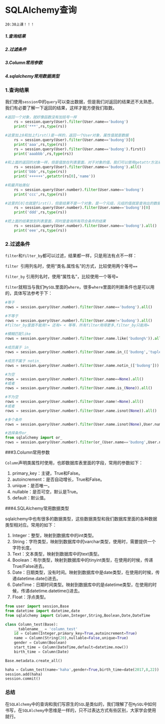 # SQLAlchemy查询

`20:30上课！！！`

##### 1.查询结果

##### 2.过滤条件

##### 3.Column常用参数

##### 4.sqlalchemy常用数据类型



### 1.查询结果

我们使用`session`中的`query`可以查出数据，但是我们对返回的结果还不太熟悉，我们有必要了解一下返回的结果，这样才能方便我们取数。

```python
#返回一个对象，就好像函数没有加括号一样   
    rs = session.query(User).filter(User.name=='budong')
    print('***',rs,type(rs))

#这里加上0和加上first()是一样的，返回一个User对象，属性值就是数据
    rs = session.query(User).filter(User.name=='budong')[0]
    print('aaa',rs,type(rs))
    rs = session.query(User).filter(User.name=='budong').first()
    print('aaabbb',rs,type(rs))

#和上面的返回的对象一样，但是值放在列表里面，对于对象的值，我们可以使用getattr方法来获取    
    rs = session.query(User).filter(User.name=='budong').all()
    print('bbb',rs,type(rs))
    print('++++++',getattr(rs[0],'name'))

#和最开始类似    
    rs = session.query(User.number).filter(User.name=='budong')
    print('ccc',rs,type(rs))

#这里的[0]也就是first()，但是结果不是一个对象，是一个元组，元组的值就是查询出的数据 
    rs = session.query(User.number).filter(User.name=='budong')[0]
    print('ddd',rs,type(rs))

#把上面的结果放到列表里面，同时是查询所有符合条件的结果    
    rs = session.query(User.number).filter(User.name=='budong').all()
    print('eee',rs,type(rs))
```



### 2.过滤条件

`filter`和`filter_by`都可以过滤，结果都一样，只是用法有点不一样：

`filter `引用列名时，使用“类名.属性名”的方式，比较使用两个等号`==`

`filter_by` 引用列名时，使用“属性名”，比较使用一个等号`=`

`filter`就相当与我们`MySQL`里面的`where`，很多`where`里面的判断条件也是可以用的，具体写法参考于下：

```python
#等于
rows = session.query(User.number).filter(User.name=='budong').all()

#不等于
rows = session.query(User.number).filter(User.name!='budong').all()
#filter_by里面不能用!= 还有> < 等等，所有filter用得更多,filter_by只能用=

#模糊匹配like
rows = session.query(User.number).filter(User.name.like('budong%')).all()

#成员属于 in_
rows = session.query(User.number).filter(User.name.in_(['budong','tuple'])).all()

#成员不属于 notin_
rows = session.query(User.number).filter(User.name.notin_(['budong'])).all()

#为空
rows = session.query(User.number).filter(User.name==None).all()
#或者
rows = session.query(User.number).filter(User.name.is_(None)).all()

#不为空
rows = session.query(User.number).filter(User.name!=None).all()
#或者
rows = session.query(User.number).filter(User.name.isnot(None)).all()

#多个条件
rows = session.query(User.number).filter(User.name.isnot(None),User.number!=0).all()

#选择条件or_
from sqlalchemy import or_
rows = session.query(User.number).filter(or_(User.name=='budong',User.number==2)).all()
```



###3.Column常用参数

`Column`声明类属性时使用，也即数据库表里面的字段，常用的参数如下：

1. primary_key：主键，True和False。
2. autoincrement：是否自动增长，True和False。
3. unique：是否唯一。
4. nullable：是否可空，默认是True。
5. default：默认值。



###4.SQLAlchemy常用数据类型

sqlalchemy中也有很多的数据类型，这些数据类型和我们数据库里面的各种数据类型相对应。常用的如下：

1. Integer：整型，映射到数据库中的int类型。
2. String：字符类型，映射到数据库中的varchar类型，使用时，需要提供一个字符长度。
3. Text：文本类型，映射到数据库中的text类型。
4. Boolean：布尔类型，映射到数据库中的tinyint类型，在使用的时候，传递True/False进去。
5. Date：日期类型，没有时间。映射到数据库中是date类型，在使用的时候，传递datetime.date()进去。
6. DateTime：日期时间类型。映射到数据库中的是datetime类型，在使用的时候，传递datetime.datetime()进去。
7. Float：浮点类型。

```python
from user import session,Base
from datetime import datetime,date
from sqlalchemy import Column,Integer,String,Boolean,Date,DateTime

class Column_test(Base):
    __tablename__ = 'column_test'
    id = Column(Integer,primary_key=True,autoincrement=True)
    name = Column(String(20),nullable=False,unique=True)
    gender = Column(Boolean)
    start_time = Column(DateTime,default=datetime.now())
    birth_time = Column(Date)

Base.metadata.create_all()

haha = Column_test(name='haha',gender=True,birth_time=date(2017,8,22))
session.add(haha)
session.commit()
```



### 总结

在`SQLAlchemy`中的查询和我们写原生的`SQL`是类似的，我们理解了在`MySQL`中如何书写，在`SQLAlchemy`中思维是一样的，只不过表达方式有些区别，大家学会使用就行。